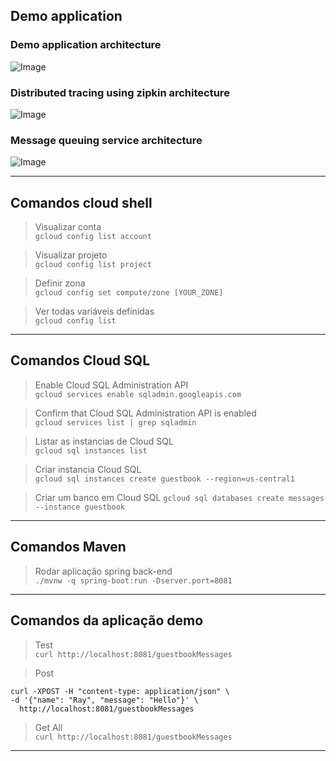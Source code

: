 ## Demo application
### Demo application architecture

![Image](https://i.ibb.co/9tgtrCY/image.png)

### Distributed tracing using zipkin architecture
![Image](https://i.ibb.co/g3BVx19/image.png)

### Message queuing service architecture
![Image](https://i.ibb.co/Cm13HfP/image.png)
___

## Comandos cloud shell

> Visualizar conta  
```gcloud config list account```   

> Visualizar projeto  
```gcloud config list project```   

> Definir zona  
```gcloud config set compute/zone [YOUR_ZONE]```

> Ver todas variáveis definidas  
```gcloud config list```   
_____
## Comandos Cloud SQL

> Enable Cloud SQL Administration API   
```gcloud services enable sqladmin.googleapis.com```

> Confirm that Cloud SQL Administration API is enabled   
```gcloud services list | grep sqladmin```   

> Listar as instancias de Cloud SQL   
```gcloud sql instances list```

> Criar instancia Cloud SQL   
```gcloud sql instances create guestbook --region=us-central1```   

> Criar um banco em Cloud SQL
```gcloud sql databases create messages --instance guestbook```
____

## Comandos Maven
> Rodar aplicação spring back-end    
```./mvnw -q spring-boot:run -Dserver.port=8081```
___
## Comandos da aplicação demo
> Test   
```curl http://localhost:8081/guestbookMessages```

> Post   
```
curl -XPOST -H "content-type: application/json" \
-d '{"name": "Ray", "message": "Hello"}' \
  http://localhost:8081/guestbookMessages

```
  
> Get All   
```curl http://localhost:8081/guestbookMessages```
_____

